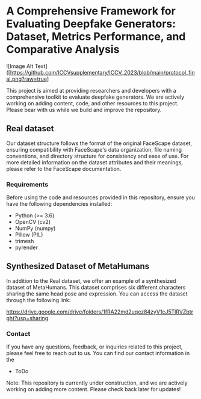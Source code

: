 # A Comprehensive Framework for Evaluating Deepfake Generators: Dataset, Metrics Performance, and Comparative Analysis
![Image Alt Text]([https://github.com/ICCVsupplementary/ICCV_2023/blob/main/protocol_final.png?raw=true]

This project is aimed at providing researchers and developers with a comprehensive toolkit to evaluate deepfake generators. We are actively working on adding content, code, and other resources to this project. Please bear with us while we build and improve the repository.

## Real dataset
Our dataset structure follows the format of the original FaceScape dataset, ensuring compatibility with FaceScape's data organization, file naming conventions, and directory structure for consistency and ease of use. For more detailed information on the dataset attributes and their meanings, please refer to the FaceScape documentation.

### Requirements
Before using the code and resources provided in this repository, ensure you have the following dependencies installed:
* Python (>= 3.6)
* OpenCV (cv2)
* NumPy (numpy)
* Pillow (PIL)
* trimesh
* pyrender


## Synthesized Dataset of MetaHumans
In addition to the Real dataset, we offer an example of a synthesized dataset of MetaHumans. This dataset comprises six different characters sharing the same head pose and expression. You can access the dataset through the following link: 

https://drive.google.com/drive/folders/1fRA22md2uqez84zyV1cJ5TlRVZbtrght?usp=sharing


### Contact
If you have any questions, feedback, or inquiries related to this project, please feel free to reach out to us. You can find our contact information in the 
* ToDo


Note: This repository is currently under construction, and we are actively working on adding more content. Please check back later for updates!
